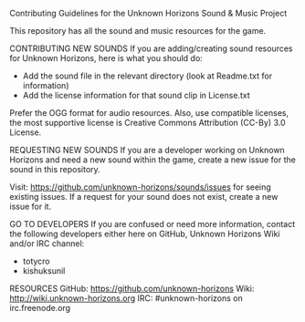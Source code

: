 Contributing Guidelines for the Unknown Horizons Sound & Music Project

This repository has all the sound and music resources for the game.

CONTRIBUTING NEW SOUNDS
If you are adding/creating sound resources for Unknown Horizons, here is what you should do:
* Add the sound file in the relevant directory (look at Readme.txt for information)
* Add the license information for that sound clip in License.txt

Prefer the OGG format for audio resources. Also, use compatible licenses, the most supportive license is Creative Commons Attribution (CC-By) 3.0 License.

REQUESTING NEW SOUNDS
If you are a developer working on Unknown Horizons and need a new sound within the game, create a new issue for the sound in this repository. 

Visit: https://github.com/unknown-horizons/sounds/issues for seeing existing issues. If a request for your sound does not exist, create  a new issue for it.

GO TO DEVELOPERS
If you are confused or need more information, contact the following developers either here on GitHub, Unknown Horizons Wiki and/or IRC channel:
* totycro
* kishuksunil

RESOURCES
GitHub:  https://github.com/unknown-horizons
Wiki: http://wiki.unknown-horizons.org
IRC: #unknown-horizons on irc.freenode.org